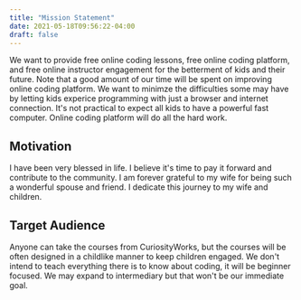 ```yaml
---
title: "Mission Statement"
date: 2021-05-18T09:56:22-04:00
draft: false
---
```


We want to provide free online coding lessons, free online coding platform, and free online instructor engagement for the betterment of kids and their future. Note that a good amount of our time will be spent on improving online coding platform. We want to minimze the difficulties some may have by letting kids experice programming with just a browser and internet connection. It's not practical to expect all kids to have a powerful fast computer. Online coding platform will do all the hard work.

## Motivation

I have been very blessed in life. I believe it's time to pay it forward and contribute to the community. I am forever grateful to my wife for being such a wonderful spouse and friend. I dedicate this journey to my wife and children.

## Target Audience

Anyone can take the courses from CuriosityWorks, but the courses will be often designed in a childlike manner to keep children engaged. We don't intend to teach everything there is to know about coding, it will be beginner focused. We may expand to intermediary but that won't be our immediate goal.